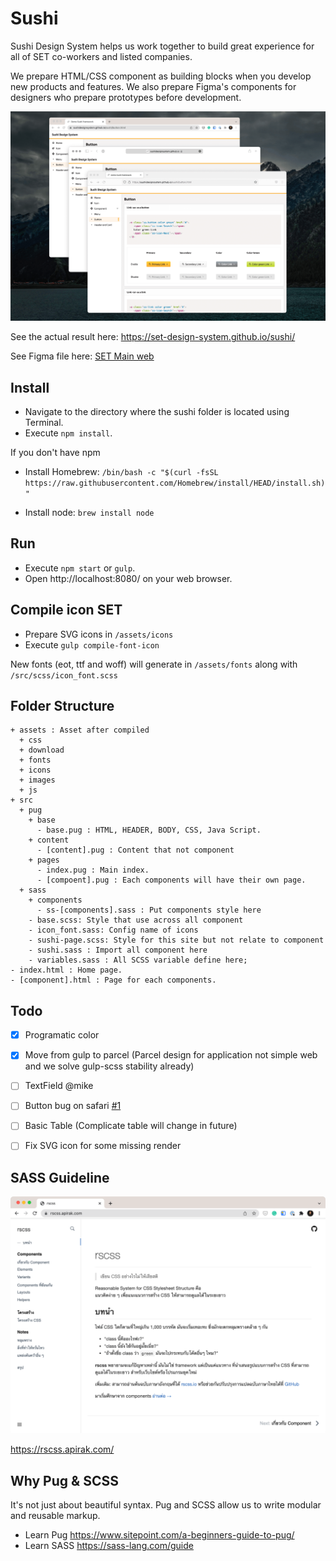 # Sushi
Sushi Design System helps us work together to build great experience for all of SET co-workers and listed companies.

We prepare HTML/CSS component as building blocks when you develop new products and features. We also prepare Figma's components for designers who prepare prototypes before development.

![Sushi screen](assets/images/preview.png)

See the actual result here: https://set-design-system.github.io/sushi/

See Figma file here: [SET Main web](https://www.figma.com/file/YMSF7WZuIfrg33Rk9v1kYg/%E2%9D%96-SET-MAIN-%2F-Web?node-id=496%3A7663)

## Install

* Navigate to the directory where the sushi folder is located using Terminal.
* Execute `npm install`.

If you don't have npm

* Install Homebrew: `/bin/bash -c "$(curl -fsSL https://raw.githubusercontent.com/Homebrew/install/HEAD/install.sh)"`

* Install node: `brew install node`

## Run

* Execute `npm start` or `gulp`.
* Open http://localhost:8080/ on your web browser.

## Compile icon SET

* Prepare SVG icons in `/assets/icons`
* Execute `gulp compile-font-icon`

New fonts (eot, ttf and woff) will generate in `/assets/fonts` along with `/src/scss/icon_font.scss`

## Folder Structure

```
+ assets : Asset after compiled
  + css
  + download
  + fonts
  + icons
  + images
  + js
+ src
  + pug
    + base
      - base.pug : HTML, HEADER, BODY, CSS, Java Script.
    + content
      - [content].pug : Content that not component
    + pages
      - index.pug : Main index.
      - [compoent].pug : Each components will have their own page.
  + sass
    + components
      - ss-[components].sass : Put components style here
    - base.scss: Style that use across all component
    - icon_font.sass: Config name of icons
    - sushi-page.scss: Style for this site but not relate to component
    - sushi.sass : Import all component here
    - variables.sass : All SCSS variable define here;
- index.html : Home page.
- [component].html : Page for each components.
```

## Todo

- [x] Programatic color
- [x] Move from gulp to parcel (Parcel design for application not simple web and we solve gulp-scss stability already)
- [ ] TextField @mike
- [ ] Button bug on safari [#1](https://github.com/SET-Design-System/sushi/issues/1)
- [ ] Basic Table (Complicate table will change in future)
- [ ] Fix SVG icon for some missing render


## SASS Guideline

![RSCSS Website](assets/images/rscss.png)

https://rscss.apirak.com/

## Why Pug & SCSS

It's not just about beautiful syntax. Pug and SCSS allow us to write modular and reusable markup.

* Learn Pug https://www.sitepoint.com/a-beginners-guide-to-pug/
* Learn SASS https://sass-lang.com/guide
